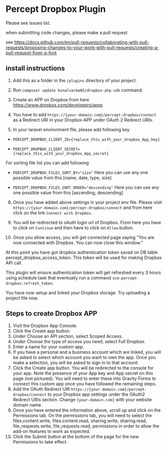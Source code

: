 # Percept Dropbox Plugin

Please see issues list. 

when submitting code changes, please make a pull request

see https://docs.github.com/en/pull-requests/collaborating-with-pull-requests/proposing-changes-to-your-work-with-pull-requests/creating-a-pull-request-from-a-fork

## install instructions
1. Add this as a folder in the `/plugins` directory of your project.  

2. Run `composer update kunalvarma05/dropbox-php-sdk` command.   

3. Create an APP on Dropbox from here https://www.dropbox.com/developers/apps   

4. You have to add `https://{your-domain.com}/percept-dropbox/connect` as a Redirect URI in your Dropbox APP under OAuth 2 Redirect URIs.  

5. In your laravel environment file, please add following key  

* `PERCEPT_DROPBOX_CLIENT_ID={replace_this_with_your_dropbox_App_key}`

* `PERCEPT_DROPBOX_CLIENT_SECRET={replace_this_with_your_dropbox_App_secret}` 

For sorting file list you can add following  

* `PERCEPT_DROPBOX_FILES_SORT_BY="size"` Here you can use any one possible value from this [name, date, type, size]  

* `PERCEPT_DROPBOX_FILES_SORT_ORDER="descending"` Here you can use any one possible value from this [ascending, descending]  

8. Once you have added above settings in your project env file. Please visit `https://{your-domain.com}/percept-dropbox/connect` and from here click on the link `Connect with Dropbox`.  

9. You will be redirected to oAuth login url of Dropbox. From here you have to click on `Continue` and then have to click on `Allow` button.  

10. Once you allow access, you will get connected page saying "You are now connected with Dropbox. You can now close this window."  


At this point you have got dropbox authentication token saved on DB table percept_dropbox_access_token. This token will be used for making Dropbox API call.  


This plugin will ensure authentication token will get refreshed every 3 hours using schedule task that eventually run a command `scm-percept-dropbox:refresh_token`.    


You have now setup and linked your Dropbox storage. Try uploading a project file now.

## Steps to create Dropbox APP
1. Visit the Dropbox App Console.
2. Click the Create app button.
3. Under Choose an API section, select Scoped Access.
4. Under Choose the type of access you need, select Full Dropbox.
5. Enter a name for your custom app.
6. If you have a personal and a business account which are linked, you will be asked to select which account you want to own the app. Once you make a selection, you will be asked to sign in to that account.
7. Click the Create app button. You will be redirected to the console for your app. Note the presence of your App key and App secret on this page (not pictured). You will need to enter these into Gravity Forms to connect this custom app once you have followed the remaining steps.
8. Add the OAuth Redirect URI `https://{your-domain.com}/percept-dropbox/connect` to your Dropbox app settings under the OAuth2 Redirect URIs section. Change `{your-domain.com}` with your website domain name.
9. Once you have entered the information above, scroll up and click on the Permissions tab. On the permissions tab, you will need to select the files.content.write, files.content.read, sharing.write, sharing.read, file_requests.write, file_requests.read, permissions in order to allow the add-on features to work as expected.
10. Click the Submit button at the bottom of the page for the new Permissions to take effect.


